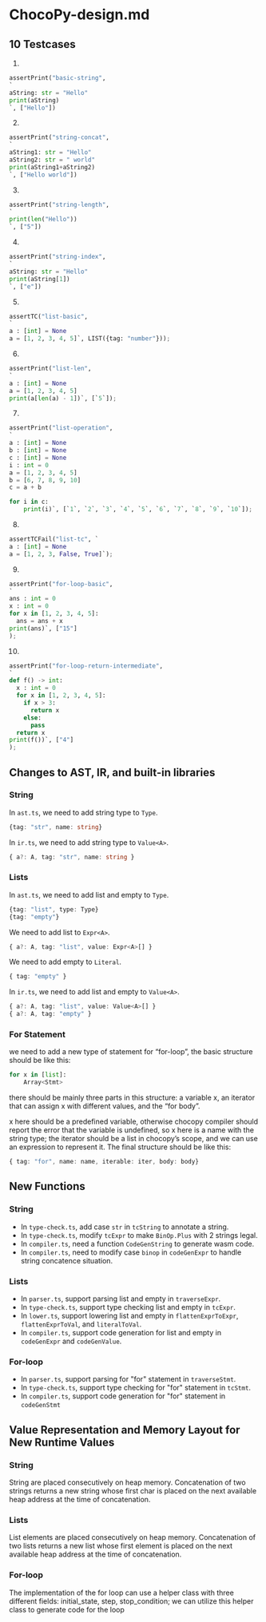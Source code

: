 # ChocoPy-design.md

## 10 Testcases

1. 

```python
assertPrint("basic-string",
`
aString: str = "Hello"
print(aString)       
`, ["Hello"])

```

2. 

```python
assertPrint("string-concat",
`
aString1: str = "Hello"
aString2: str = " world"
print(aString1+aString2)
`, ["Hello world"])

```

3. 

```python
assertPrint("string-length",
`
print(len("Hello"))
`, ["5"])
```

4. 

```python
assertPrint("string-index",
`
aString: str = "Hello"
print(aString[1])
`, ["e"])
```

5. 

```python
assertTC("list-basic", 
`
a : [int] = None
a = [1, 2, 3, 4, 5]`, LIST({tag: "number"}));
```

6. 

```python
assertPrint("list-len",
`
a : [int] = None
a = [1, 2, 3, 4, 5]
print(a[len(a) - 1])`, [`5`]);
```
7. 

```python
assertPrint("list-operation",
`
a : [int] = None
b : [int] = None
c : [int] = None
i : int = 0
a = [1, 2, 3, 4, 5]
b = [6, 7, 8, 9, 10]
c = a + b

for i in c:
    print(i)`, [`1`, `2`, `3`, `4`, `5`, `6`, `7`, `8`, `9`, `10`]);
```

8. 

```python
assertTCFail("list-tc", `
a : [int] = None
a = [1, 2, 3, False, True]`);
```

9. 

```python
assertPrint("for-loop-basic",
`
ans : int = 0
x : int = 0
for x in [1, 2, 3, 4, 5]:
  ans = ans + x
print(ans)`, ["15"]
);
```

10. 

```python
assertPrint("for-loop-return-intermediate",
`
def f() -> int:
  x : int = 0
  for x in [1, 2, 3, 4, 5]:
    if x > 3:
      return x
    else:
      pass
  return x
print(f())`, ["4"]
);
```



## Changes to AST, IR, and built-in libraries

### String

In `ast.ts`, we need to add string type to `Type`.
```typescript
{tag: "str", name: string}
```

In `ir.ts`, we need to add string type to `Value<A>`.
```typescript
{ a?: A, tag: "str", name: string }
```


### Lists

In `ast.ts`, we need to add list and empty to `Type`.
```typescript
{tag: "list", type: Type}
{tag: "empty"}
```

We need to add list to `Expr<A>`.
```typescript
{ a?: A, tag: "list", value: Expr<A>[] }
```

We need to add empty to `Literal`.
```typescript
{ tag: "empty" }
```

In `ir.ts`, we need to add list and empty to `Value<A>`.
```typescript
{ a?: A, tag: "list", value: Value<A>[] }
{ a?: A, tag: "empty" }
```

### For Statement
we need to add a new type of statement for “for-loop”,
the basic structure should be like this:
```python
for x in [list]:
    Array<Stmt>
```

there should be mainly three parts in this structure: a variable x, an iterator that can assign x with different values, and the “for body”.

x here should be a predefined variable, otherwise chocopy compiler should report the error that the variable is undefined, so x here is a name with the string type; the iterator should be a list in chocopy’s scope, and we can use an expression to represent it.
The final structure should be like this:
```typescript
{ tag: "for", name: name, iterable: iter, body: body}
```



## New Functions

### String

+ In `type-check.ts`, add case `str` in `tcString` to annotate a string. 
+ In `type-check.ts`, modify `tcExpr`  to make `BinOp.Plus` with 2 strings legal. 
+ In `compiler.ts`, need a function `CodeGenString` to generate wasm code.
+ In `compiler.ts`, need to modify case `binop` in `codeGenExpr` to handle string concatence situation.

### Lists

+ In `parser.ts`, support parsing list and empty in `traverseExpr`.
+ In `type-check.ts`, support type checking list and empty in `tcExpr`. 
+ In `lower.ts`, support lowering list and empty in `flattenExprToExpr`, `flattenExprToVal`, and `literalToVal`.
+ In `compiler.ts`, support code generation for list and empty in `codeGenExpr` and `codeGenValue`.

### For-loop
+ In `parser.ts`, support parsing for "for" statement in `traverseStmt`.
+ In `type-check.ts`, support type checking for "for" statement in `tcStmt`.
+ In `compiler.ts`, support code generation for "for" statement in `codeGenStmt` 

## Value Representation and Memory Layout for New Runtime Values

### String

String are placed consecutively on heap memory. Concatenation of two strings returns a new string whose first char is placed on the next available heap address at the time of concatenation.

### Lists

List elements are placed consecutively on heap memory. Concatenation of two lists returns a new list whose first element is placed on the next available heap address at the time of concatenation.

### For-loop

The implementation of the for loop can use a helper class with three different fields: initial_state, step, stop_condition; we can utilize this helper class to generate code for the loop
